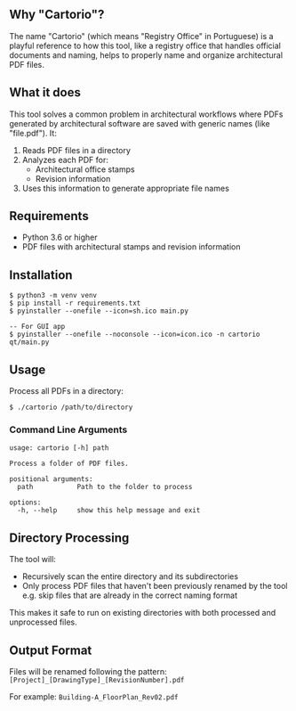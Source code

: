 
## Why "Cartorio"?

The name "Cartorio" (which means "Registry Office" in Portuguese) is a playful reference to how this tool, like a registry office that handles official documents and naming, helps to properly name and organize architectural PDF files.

## What it does

This tool solves a common problem in architectural workflows where PDFs generated by architectural software are saved with generic names (like "file.pdf"). It:
1. Reads PDF files in a directory
2. Analyzes each PDF for:
   - Architectural office stamps
   - Revision information
3. Uses this information to generate appropriate file names

## Requirements
- Python 3.6 or higher
- PDF files with architectural stamps and revision information

## Installation
```
$ python3 -m venv venv
$ pip install -r requirements.txt
$ pyinstaller --onefile --icon=sh.ico main.py

-- For GUI app
$ pyinstaller --onefile --noconsole --icon=icon.ico -n cartorio qt/main.py
```

## Usage

Process all PDFs in a directory:
```
$ ./cartorio /path/to/directory
```

### Command Line Arguments
```
usage: cartorio [-h] path

Process a folder of PDF files.

positional arguments:
  path           Path to the folder to process

options:
  -h, --help     show this help message and exit
```

## Directory Processing

The tool will:
- Recursively scan the entire directory and its subdirectories
- Only process PDF files that haven't been previously renamed by the tool e.g. skip files that are already in the correct naming format

This makes it safe to run on existing directories with both processed and unprocessed files.

## Output Format

Files will be renamed following the pattern:
`[Project]_[DrawingType]_[RevisionNumber].pdf`

For example: `Building-A_FloorPlan_Rev02.pdf`

